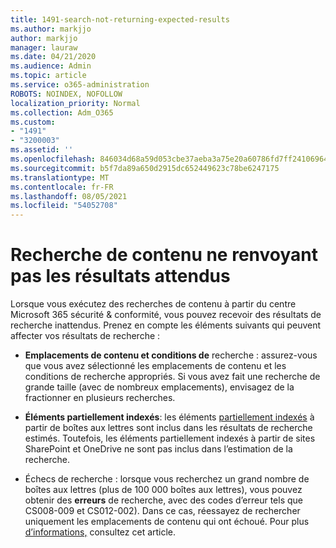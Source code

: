 ```yaml
---
title: 1491-search-not-returning-expected-results
ms.author: markjjo
author: markjjo
manager: lauraw
ms.date: 04/21/2020
ms.audience: Admin
ms.topic: article
ms.service: o365-administration
ROBOTS: NOINDEX, NOFOLLOW
localization_priority: Normal
ms.collection: Adm_O365
ms.custom:
- "1491"
- "3200003"
ms.assetid: ''
ms.openlocfilehash: 846034d68a59d053cbe37aeba3a75e20a60786fd7ff24106964229b1deb77608
ms.sourcegitcommit: b5f7da89a650d2915dc652449623c78be6247175
ms.translationtype: MT
ms.contentlocale: fr-FR
ms.lasthandoff: 08/05/2021
ms.locfileid: "54052708"
---
```

# <a name="content-search-not-returning-expected-results"></a>Recherche de contenu ne renvoyant pas les résultats attendus

Lorsque vous exécutez des recherches de contenu à partir du centre Microsoft 365 sécurité & conformité, vous pouvez recevoir des résultats de recherche inattendus. Prenez en compte les éléments suivants qui peuvent affecter vos résultats de recherche :

- **Emplacements de contenu et conditions de** recherche : assurez-vous que vous avez sélectionné les emplacements de contenu et les conditions de recherche appropriés. Si vous avez fait une recherche de grande taille (avec de nombreux emplacements), envisagez de la fractionner en plusieurs recherches.

- **Éléments partiellement indexés**: les éléments  [partiellement indexés](https://docs.microsoft.com/microsoft-365/compliance/partially-indexed-items-in-content-search) à partir de boîtes aux lettres sont inclus dans les résultats de recherche estimés. Toutefois, les éléments partiellement indexés à partir de sites SharePoint et OneDrive ne sont pas inclus dans l’estimation de la recherche.

- Échecs de recherche : lorsque vous recherchez un grand nombre de boîtes aux lettres (plus de 100 000 boîtes aux lettres), vous pouvez obtenir des **erreurs** de recherche, avec des codes d’erreur tels que CS008-009 et CS012-002). Dans ce cas, réessayez de rechercher uniquement les emplacements de contenu qui ont échoué. Pour plus  [d’informations,](https://docs.microsoft.com/microsoft-365/compliance/retry-failed-content-search) consultez cet article.
